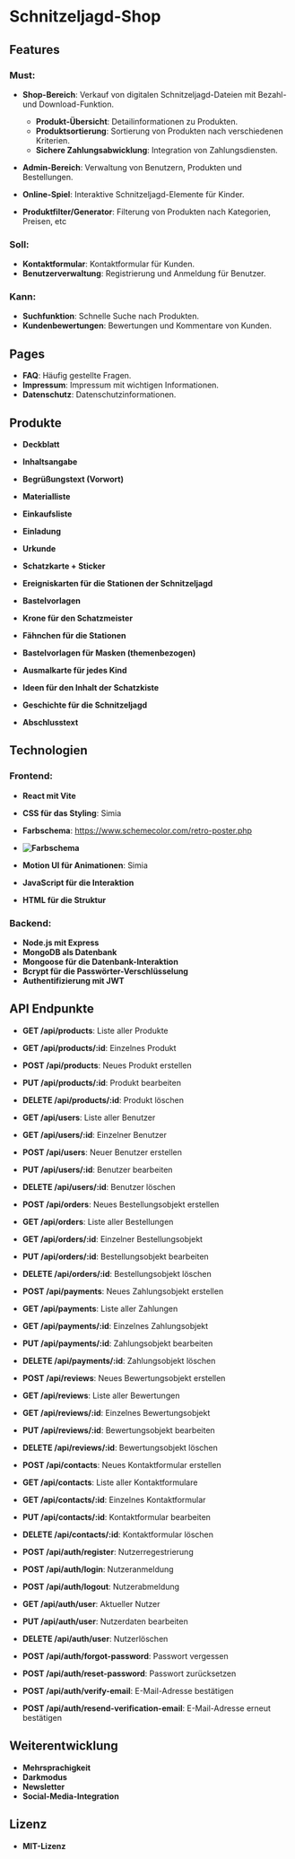 # Schnitzeljagd-Shop

## Features
### Must:
- **Shop-Bereich**: Verkauf von digitalen Schnitzeljagd-Dateien mit Bezahl- und Download-Funktion.
    - **Produkt-Übersicht**: Detailinformationen zu Produkten.
    - **Produktsortierung**: Sortierung von Produkten nach verschiedenen Kriterien.
    - **Sichere Zahlungsabwicklung**: Integration von Zahlungsdiensten.


- **Admin-Bereich**: Verwaltung von Benutzern, Produkten und Bestellungen.
- **Online-Spiel**: Interaktive Schnitzeljagd-Elemente für Kinder.
- **Produktfilter/Generator**: Filterung von Produkten nach Kategorien, Preisen, etc

### Soll:

- **Kontaktformular**: Kontaktformular für Kunden.
- **Benutzerverwaltung**: Registrierung und Anmeldung für Benutzer.

### Kann:
- **Suchfunktion**: Schnelle Suche nach Produkten.
- **Kundenbewertungen**: Bewertungen und Kommentare von Kunden.

## Pages
- **FAQ**: Häufig gestellte Fragen.
- **Impressum**: Impressum mit wichtigen Informationen.
- **Datenschutz**: Datenschutzinformationen.

## Produkte
- **Deckblatt**
- **Inhaltsangabe**
- **Begrüßungstext (Vorwort)**
- **Materialliste**
- **Einkaufsliste**
- **Einladung**
- **Urkunde**
- **Schatzkarte + Sticker**
- **Ereigniskarten für die Stationen der Schnitzeljagd**
- **Bastelvorlagen**
- **Krone für den Schatzmeister**
- **Fähnchen für die Stationen**
- **Bastelvorlagen für Masken (themenbezogen)**
- **Ausmalkarte für jedes Kind**


- **Ideen für den Inhalt der Schatzkiste**
- **Geschichte für die Schnitzeljagd**
- **Abschlusstext**

## Technologien

### Frontend:
- **React mit Vite**
- **CSS für das Styling**: Simia
- **Farbschema**: https://www.schemecolor.com/retro-poster.php
- **![Farbschema](../pastel-print-2-color-scheme-desktop-wallpaper.png)**

- **Motion UI für Animationen**: Simia
- **JavaScript für die Interaktion**
- **HTML für die Struktur**

### Backend:
- **Node.js mit Express**
- **MongoDB als Datenbank**
- **Mongoose für die Datenbank-Interaktion**
- **Bcrypt für die Passwörter-Verschlüsselung**
- **Authentifizierung mit JWT**

## API Endpunkte
- **GET /api/products**: Liste aller Produkte
- **GET /api/products/:id**: Einzelnes Produkt
- **POST /api/products**: Neues Produkt erstellen
- **PUT /api/products/:id**: Produkt bearbeiten
- **DELETE /api/products/:id**: Produkt löschen
- **GET /api/users**: Liste aller Benutzer
- **GET /api/users/:id**: Einzelner Benutzer
- **POST /api/users**: Neuer Benutzer erstellen
- **PUT /api/users/:id**: Benutzer bearbeiten
- **DELETE /api/users/:id**: Benutzer löschen
- **POST /api/orders**: Neues Bestellungsobjekt erstellen
- **GET /api/orders**: Liste aller Bestellungen
- **GET /api/orders/:id**: Einzelner Bestellungsobjekt
- **PUT /api/orders/:id**: Bestellungsobjekt bearbeiten
- **DELETE /api/orders/:id**: Bestellungsobjekt löschen
- **POST /api/payments**: Neues Zahlungsobjekt erstellen
- **GET /api/payments**: Liste aller Zahlungen
- **GET /api/payments/:id**: Einzelnes Zahlungsobjekt
- **PUT /api/payments/:id**: Zahlungsobjekt bearbeiten
- **DELETE /api/payments/:id**: Zahlungsobjekt löschen
- **POST /api/reviews**: Neues Bewertungsobjekt erstellen
- **GET /api/reviews**: Liste aller Bewertungen
- **GET /api/reviews/:id**: Einzelnes Bewertungsobjekt
- **PUT /api/reviews/:id**: Bewertungsobjekt bearbeiten
- **DELETE /api/reviews/:id**: Bewertungsobjekt löschen

- **POST /api/contacts**: Neues Kontaktformular erstellen
- **GET /api/contacts**: Liste aller Kontaktformulare
- **GET /api/contacts/:id**: Einzelnes Kontaktformular
- **PUT /api/contacts/:id**: Kontaktformular bearbeiten
- **DELETE /api/contacts/:id**: Kontaktformular löschen
- **POST /api/auth/register**: Nutzerregestrierung
- **POST /api/auth/login**: Nutzeranmeldung
- **POST /api/auth/logout**: Nutzerabmeldung
- **GET /api/auth/user**: Aktueller Nutzer
- **PUT /api/auth/user**: Nutzerdaten bearbeiten
- **DELETE /api/auth/user**: Nutzerlöschen
- **POST /api/auth/forgot-password**: Passwort vergessen
- **POST /api/auth/reset-password**: Passwort zurücksetzen
- **POST /api/auth/verify-email**: E-Mail-Adresse bestätigen
- **POST /api/auth/resend-verification-email**: E-Mail-Adresse erneut bestätigen

## Weiterentwicklung
- **Mehrsprachigkeit**
- **Darkmodus**
- **Newsletter**
- **Social-Media-Integration**


## Lizenz
- **MIT-Lizenz**




